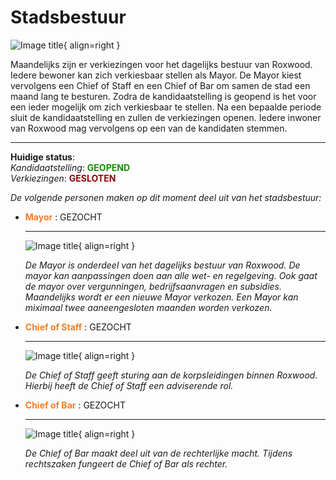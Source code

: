 # Stadsbestuur

![Image title](https://i.imgur.com/6WT4OHc.png){ align=right }

Maandelijks zijn er verkiezingen voor het dagelijks bestuur van Roxwood.
Iedere bewoner kan zich verkiesbaar stellen als Mayor. 
De Mayor kiest vervolgens een Chief of Staff en een Chief of Bar om samen de stad een maand lang te besturen. 
Zodra de kandidaatstelling is geopend is het voor een ieder mogelijk om zich verkiesbaar te stellen. 
Na een bepaalde periode sluit de kandidaatstelling en zullen de verkiezingen openen. 
Iedere inwoner van Roxwood mag vervolgens op een van de kandidaten stemmen. 

---

__Huidige status__:   
_Kandidaatstelling_: <span style="color: #168E02;">__GEOPEND__</span>  
_Verkiezingen_: <span style="color: #8E0205;">__GESLOTEN__</span>

_De volgende personen maken op dit moment deel uit van het stadsbestuur:_

<div class="grid cards" markdown>

-   <span style="color: #f87c24;">__Mayor__</span> : GEZOCHT

    ---

    ![Image title](https://i.imgur.com/HLGhbiM.png){ align=right }

    _De Mayor is onderdeel van het dagelijks bestuur van Roxwood. De mayor kan aanpassingen doen aan alle wet- en regelgeving. Ook gaat de mayor over vergunningen, bedrijfsaanvragen en subsidies. Maandelijks wordt er een nieuwe Mayor verkozen. Een Mayor kan miximaal twee aaneengesloten maanden worden verkozen._ 

</div>


<div class="grid cards" markdown>

-   <span style="color: #f87c24;">__Chief of Staff__</span> : GEZOCHT

    ---

    ![Image title](https://i.imgur.com/HLGhbiM.png){ align=right }

    _De Chief of Staff geeft sturing aan de korpsleidingen binnen Roxwood. Hierbij heeft de Chief of Staff een adviserende rol._

-   <span style="color: #f87c24;">__Chief of Bar__</span> : GEZOCHT

    ---

    ![Image title](https://i.imgur.com/HLGhbiM.png){ align=right }

    _De Chief of Bar maakt deel uit van de rechterlijke macht. Tijdens rechtszaken fungeert de Chief of Bar als rechter._

</div>
